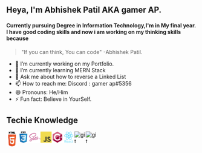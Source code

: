 



## Heya, I'm Abhishek Patil AKA gamer AP. 
#### Currently pursuing Degree in Information Technology,I'm in My final year. I have good coding skills and now i am working on my thinking skills because 
>"If you can think, You can code" -Abhishek Patil.

 - 🔭 I’m currently working on my Portfolio.
- 🌱 I’m currently learning MERN Stack
 - 💬 Ask me about how to reverse a Linked List
 - 📫 How to reach me: Discord : gamer ap#5356
- 😄 Pronouns: He/Him
- ⚡ Fun fact: Believe in YourSelf.

## Techie Knowledge

   <div style="display: flex">
   <img align="center" src="https://raw.githubusercontent.com/devicons/devicon/master/icons/html5/html5-original-wordmark.svg" alt="html5" width="30" height="40"/> 
   <img align="center" src="https://raw.githubusercontent.com/devicons/devicon/master/icons/css3/css3-original-wordmark.svg" alt="css3" width="30" height="30"/> 
   <img align="center" src="https://raw.githubusercontent.com/devicons/devicon/master/icons/sass/sass-original.svg" alt="sass" width="30" height="30"/> 
   <img align="center" src="https://raw.githubusercontent.com/devicons/devicon/master/icons/javascript/javascript-original.svg" alt="javascript" width="30" height="30"/>
   <img align="center" src="https://raw.githubusercontent.com/devicons/devicon/master/icons/cplusplus/cplusplus-original.svg" alt="cplusplus" width="30" height="30"/>
   <img align="center" src="https://raw.githubusercontent.com/devicons/devicon/master/icons/react/react-original-wordmark.svg" alt="react" width="30" height="30"/> 
   <img align="center" src="https://www.vectorlogo.zone/logos/git-scm/git-scm-icon.svg" alt="git" width="30" height="30"/> 
   <img align="center" src="https://cdn.worldvectorlogo.com/logos/figma-1.svg" alt="git" width="30" height="30"/> 
   </div>
  
 
  
 
